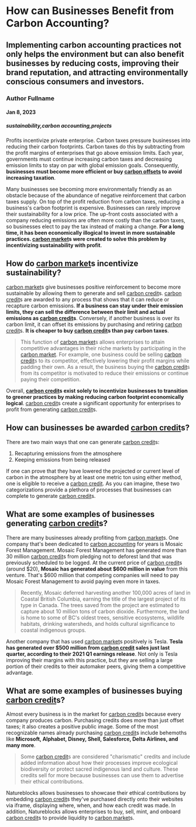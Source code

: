 # How can Businesses Benefit from Carbon Accounting?
## Implementing carbon accounting practices not only helps the environment but can also benefit businesses by reducing costs, improving their brand reputation, and attracting environmentally conscious consumers and investors.
### Author Fullname
#### Jan 8, 2023
##### sustainability,carbon accounting,projects


Profits incentivize private enterprise. Carbon taxes pressure businesses into reducing their carbon footprints. Carbon taxes do this by subtracting from the profit margins of enterprises that go above emission limits. Each year, governments must continue increasing carbon taxes and decreasing emission limits to stay on par with global emission goals. Consequently, **businesses must become more efficient or buy [carbon offsets](https://natureblocks.com/blog/how-do-voluntary-projects-report-carbon-offsets) to avoid increasing taxation**.

Many businesses see becoming more environmentally friendly as an obstacle because of the abundance of negative reinforcement that carbon taxes supply. On top of the profit reduction from carbon taxes, reducing a business's carbon footprint is expensive. Businesses can rarely improve their sustainability for a low price. The up-front costs associated with a company reducing emissions are often more costly than the carbon taxes, so businesses elect to pay the tax instead of making a change. **For a long time, it has been economically illogical to invest in more sustainable practices. [carbon market](https://natureblocks.com/blog/what-are-carbon-markets)s were created to solve this problem by incentivizing sustainability with profit**.

## How do [carbon market](https://natureblocks.com/blog/what-are-carbon-markets)s incentivize sustainability?

[carbon market](https://natureblocks.com/blog/what-are-carbon-markets)s give businesses positive reinforcement to become more sustainable by allowing them to generate and sell [carbon credit](https://natureblocks.com/blog/what-are-carbon-credits)s. [carbon credit](https://natureblocks.com/blog/what-are-carbon-credits)s are awarded to any process that shows that it can reduce or recapture carbon emissions. **If a business can stay under their emission limits, they can sell the difference between their limit and actual emissions as [carbon credit](https://natureblocks.com/blog/what-are-carbon-credits)s**. Conversely, if another business is over its carbon limit, it can offset its emissions by purchasing and retiring [carbon credit](https://natureblocks.com/blog/what-are-carbon-credits)s. **It is cheaper to buy [carbon credit](https://natureblocks.com/blog/what-are-carbon-credits)s than pay carbon taxes**.

> This function of [carbon market](https://natureblocks.com/blog/what-are-carbon-markets)s allows enterprises to attain competitive advantages in their niche markets by participating in the [carbon market](https://natureblocks.com/blog/what-are-carbon-markets). For example, one business could be selling [carbon credit](https://natureblocks.com/blog/what-are-carbon-credits)s to its competitor, effectively lowering their profit margins while padding their own. As a result, the business buying the [carbon credit](https://natureblocks.com/blog/what-are-carbon-credits)s from its competitor is motivated to reduce their emissions or continue paying their competition.

Overall, **[carbon credit](https://natureblocks.com/blog/what-are-carbon-credits)s exist solely to incentivize businesses to transition to greener practices by making reducing carbon footprint economically logical**. [carbon credit](https://natureblocks.com/blog/what-are-carbon-credits)s create a significant opportunity for enterprises to profit from generating [carbon credit](https://natureblocks.com/blog/what-are-carbon-credits)s.

## How can businesses be awarded [carbon credit](https://natureblocks.com/blog/what-are-carbon-credits)s?

There are two main ways that one can generate [carbon credit](https://natureblocks.com/blog/what-are-carbon-credits)s:

1. Recapturing emissions from the atmosphere
2. Keeping emissions from being released

If one can prove that they have lowered the projected or current level of carbon in the atmosphere by at least one metric ton using either method, one is eligible to receive a [carbon credit](https://natureblocks.com/blog/what-are-carbon-credits). As you can imagine, these two categorizations provide a plethora of processes that businesses can complete to generate [carbon credit](https://natureblocks.com/blog/what-are-carbon-credits)s.

## What are some examples of businesses generating [carbon credit](https://natureblocks.com/blog/what-are-carbon-credits)s?

There are many businesses already profiting from [carbon market](https://natureblocks.com/blog/what-are-carbon-markets)s. One company that's been dedicated to [carbon accounting](https://natureblocks.com/blog/how-do-voluntary-projects-report-carbon-offsets) for years is Mosaic Forest Management. Mosaic Forest Management has generated more than 30 million [carbon credit](https://natureblocks.com/blog/what-are-carbon-credits)s from pledging not to deforest land that was previously scheduled to be logged. At the current price of [carbon credit](https://natureblocks.com/blog/what-are-carbon-credits)s (around $20), **Mosaic has generated about $600 million in value** from this venture. That's $600 million that competing companies will need to pay Mosaic Forest Management to avoid paying even more in taxes.

> Recently, Mosaic deferred harvesting another 100,000 acres of land in Coastal British Columbia, earning the title of the largest project of its type in Canada. The trees saved from the project are estimated to capture about 10 million tons of carbon dioxide. Furthermore, the land is home to some of BC's oldest trees, sensitive ecosystems, wildlife habitats, drinking watersheds, and holds cultural significance to coastal indigenous groups.

Another company that has used [carbon market](https://natureblocks.com/blog/what-are-carbon-markets)s positively is Tesla. **Tesla has generated over $500 million from [carbon credit](https://natureblocks.com/blog/what-are-carbon-credits) sales just last quarter, according to their 2021 Q1 earnings release**. Not only is Tesla improving their margins with this practice, but they are selling a large portion of their credits to their automaker peers, giving them a competitive advantage.

## What are some examples of businesses buying [carbon credit](https://natureblocks.com/blog/what-are-carbon-credits)s?

Almost every business is in the market for [carbon credit](https://natureblocks.com/blog/what-are-carbon-credits)s because every company produces carbon. Purchasing credits does more than just offset taxes; it also creates a positive public image. Some of the most recognizable names already purchasing [carbon credit](https://natureblocks.com/blog/what-are-carbon-credits)s include behemoths like **Microsoft, Alphabet, Disney, Shell, Salesforce, Delta Airlines, and many more**.

> Some [carbon credit](https://natureblocks.com/blog/what-are-carbon-credits)s are considered "charismatic" credits and include added information about how their processes improve ecological biodiversity or protect sacred indigenous land and culture. These credits sell for more because businesses can use them to advertise their ethical contributions.

Natureblocks allows businesses to showcase their ethical contributions by embedding [carbon credit](https://natureblocks.com/blog/what-are-carbon-credits)s they've purchased directly onto their websites via iframe, displaying where, when, and how each credit was made. In addition, Natureblocks allows enterprises to buy, sell, mint, and onboard [carbon credit](https://natureblocks.com/blog/what-are-carbon-credits)s to provide liquidity to [carbon market](https://natureblocks.com/blog/what-are-carbon-markets)s.
